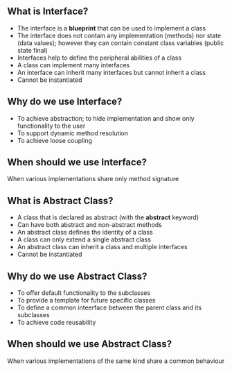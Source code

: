 ## What is Interface?
- The interface is a **blueprint** that can be used to implement a class 
- The interface does not contain any implementation (methods) nor state (data values); however they can contain constant class variables (public state final)
- Interfaces help to define the peripheral abilities of a class
- A class can implement many interfaces
- An interface can inherit many interfaces but cannot inherit a class
- Cannot be instantiated
 
## Why do we use Interface?
- To achieve abstraction; to hide implementation and show only functionality to the user
- To support dynamic method resolution
- To achieve loose coupling 

## When should we use Interface?
When various implementations share only method signature

## What is Abstract Class?
- A class that is declared as abstract (with the **abstract** keyword)
- Can have both abstract and non-abstract methods
- An abstract class defines the identity of a class
- A class can only extend a single abstract class
- An abstract class can inherit a class and multiple interfaces
- Cannot be instantiated

## Why do we use Abstract Class?
- To offer default functionality to the subclasses
- To provide a template for future specific classes
- To define a common inteerface between the parent class and its subclasses
- To achieve code reusability

## When should we use Abstract Class?
When various implementations of the same kind share a common behaviour


